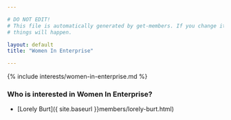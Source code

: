 ```yaml
---

# DO NOT EDIT!
# This file is automatically generated by get-members. If you change it, bad
# things will happen.

layout: default
title: "Women In Enterprise"

---
```


{% include interests/women-in-enterprise.md %}

### Who is interested in Women In Enterprise?


* [Lorely Burt]({ site.baseurl }}members/lorely-burt.html)
